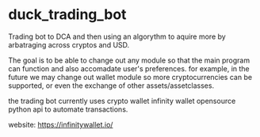 # duck_trading_bot
Trading bot to DCA and then using an algorythm to aquire more by arbatraging across cryptos and USD.

The goal is to be able to change out any module so that the main program can function and also accomadate user's preferences. for example, in the future we may change out 
wallet module so more cryptocurrencies can be supported, or even the exchange of other assets/assetclasses.


the trading bot currently uses crypto wallet infinity wallet opensource python api to automate transactions.

website: 
https://infinitywallet.io/

